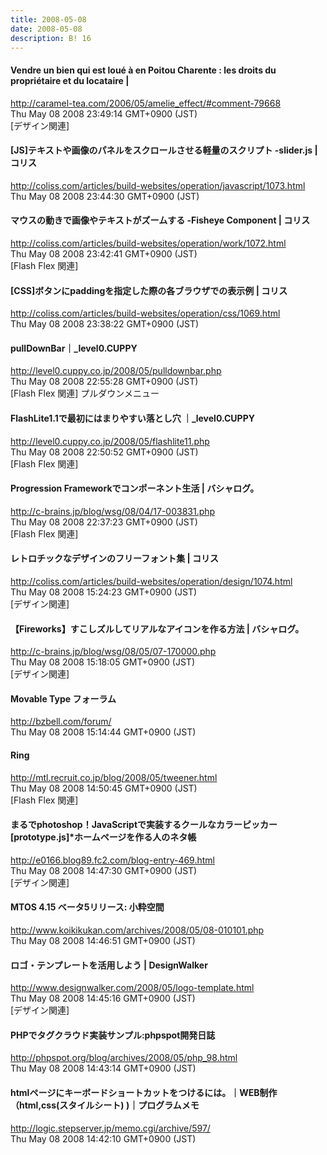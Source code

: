 ```yaml
---
title: 2008-05-08
date: 2008-05-08
description: B! 16
---
```


#### Vendre un bien qui est loué à en Poitou Charente : les droits du propriétaire et du locataire |
http://caramel-tea.com/2006/05/amelie_effect/#comment-79668<br>
Thu May 08 2008 23:49:14 GMT+0900 (JST)<br>
[デザイン関連]


####   [JS]テキストや画像のパネルをスクロールさせる軽量のスクリプト -slider.js | コリス
http://coliss.com/articles/build-websites/operation/javascript/1073.html<br>
Thu May 08 2008 23:44:30 GMT+0900 (JST)<br>


####   マウスの動きで画像やテキストがズームする -Fisheye Component | コリス
http://coliss.com/articles/build-websites/operation/work/1072.html<br>
Thu May 08 2008 23:42:41 GMT+0900 (JST)<br>
[Flash Flex 関連]


####   [CSS]ボタンにpaddingを指定した際の各ブラウザでの表示例 | コリス
http://coliss.com/articles/build-websites/operation/css/1069.html<br>
Thu May 08 2008 23:38:22 GMT+0900 (JST)<br>


#### pullDownBar｜_level0.CUPPY
http://level0.cuppy.co.jp/2008/05/pulldownbar.php<br>
Thu May 08 2008 22:55:28 GMT+0900 (JST)<br>
[Flash Flex 関連]  プルダウンメニュー


#### FlashLite1.1で最初にはまりやすい落とし穴 ｜_level0.CUPPY
http://level0.cuppy.co.jp/2008/05/flashlite11.php<br>
Thu May 08 2008 22:50:52 GMT+0900 (JST)<br>
[Flash Flex 関連]


#### Progression Frameworkでコンポーネント生活 | バシャログ。
http://c-brains.jp/blog/wsg/08/04/17-003831.php<br>
Thu May 08 2008 22:37:23 GMT+0900 (JST)<br>
[Flash Flex 関連]


####   レトロチックなデザインのフリーフォント集 | コリス
http://coliss.com/articles/build-websites/operation/design/1074.html<br>
Thu May 08 2008 15:24:23 GMT+0900 (JST)<br>
[デザイン関連]


#### 【Fireworks】すこしズルしてリアルなアイコンを作る方法 | バシャログ。
http://c-brains.jp/blog/wsg/08/05/07-170000.php<br>
Thu May 08 2008 15:18:05 GMT+0900 (JST)<br>
[デザイン関連]


#### Movable Type フォーラム
http://bzbell.com/forum/<br>
Thu May 08 2008 15:14:44 GMT+0900 (JST)<br>


#### Ring
http://mtl.recruit.co.jp/blog/2008/05/tweener.html<br>
Thu May 08 2008 14:50:45 GMT+0900 (JST)<br>
[Flash Flex 関連]


#### まるでphotoshop！JavaScriptで実装するクールなカラーピッカー[prototype.js]*ホームページを作る人のネタ帳
http://e0166.blog89.fc2.com/blog-entry-469.html<br>
Thu May 08 2008 14:47:30 GMT+0900 (JST)<br>
[デザイン関連]


#### MTOS 4.15 ベータ5リリース: 小粋空間
http://www.koikikukan.com/archives/2008/05/08-010101.php<br>
Thu May 08 2008 14:46:51 GMT+0900 (JST)<br>


#### ロゴ・テンプレートを活用しよう | DesignWalker
http://www.designwalker.com/2008/05/logo-template.html<br>
Thu May 08 2008 14:45:16 GMT+0900 (JST)<br>
[デザイン関連]


#### PHPでタグクラウド実装サンプル:phpspot開発日誌
http://phpspot.org/blog/archives/2008/05/php_98.html<br>
Thu May 08 2008 14:43:14 GMT+0900 (JST)<br>


#### htmlページにキーボードショートカットをつけるには。｜WEB制作（html,css(スタイルシート) )｜プログラムメモ
http://logic.stepserver.jp/memo.cgi/archive/597/<br>
Thu May 08 2008 14:42:10 GMT+0900 (JST)<br>


